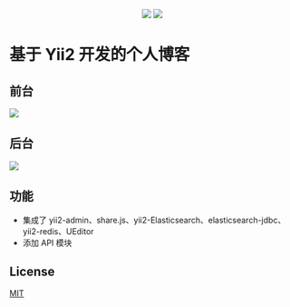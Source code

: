 <p align="center">
    <a href="https://github.com/guanguans/Yii2-guanguans/tags"><img src="https://img.shields.io/github/tag/guanguans/Yii2-guanguans.svg"></a>
    <a href="https://github.com/guanguans/Yii2-guanguans/blob/master/LICENSE"><img src="https://img.shields.io/github/license/guanguans/Yii2-guanguans.svg"></a>
</p>

# 基于 Yii2 开发的个人博客 

## 前台

![](https://i.loli.net/2018/04/11/5ace1f9184621.jpg)

## 后台

![](https://i.loli.net/2018/04/11/5ace1fef4d0b3.jpg)

## 功能

* 集成了 yii2-admin、share.js、yii2-Elasticsearch、elasticsearch-jdbc、yii2-redis、UEditor
* 添加 API 模块

## License

[MIT](./LICENSE)
